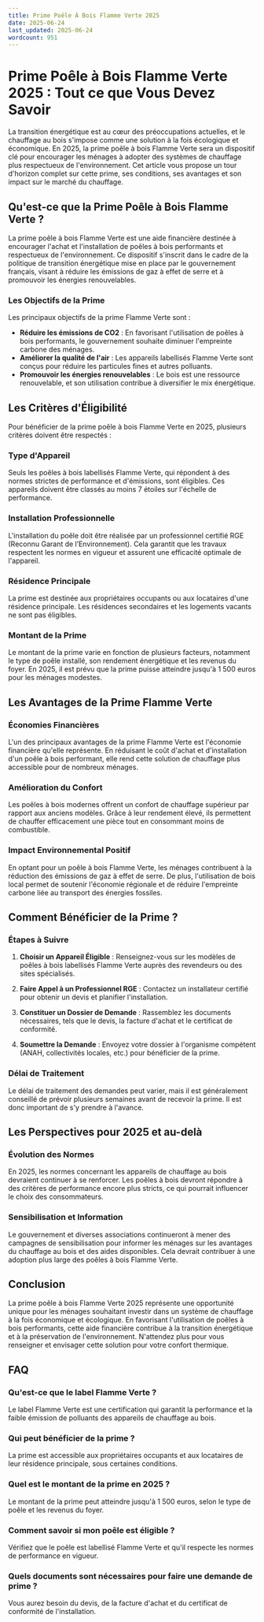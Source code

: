 ```yaml
---
title: Prime Poêle À Bois Flamme Verte 2025
date: 2025-06-24
last_updated: 2025-06-24
wordcount: 951
---
```


# Prime Poêle à Bois Flamme Verte 2025 : Tout ce que Vous Devez Savoir

La transition énergétique est au cœur des préoccupations actuelles, et le chauffage au bois s'impose comme une solution à la fois écologique et économique. En 2025, la prime poêle à bois Flamme Verte sera un dispositif clé pour encourager les ménages à adopter des systèmes de chauffage plus respectueux de l'environnement. Cet article vous propose un tour d'horizon complet sur cette prime, ses conditions, ses avantages et son impact sur le marché du chauffage.

## Qu'est-ce que la Prime Poêle à Bois Flamme Verte ?

La prime poêle à bois Flamme Verte est une aide financière destinée à encourager l'achat et l'installation de poêles à bois performants et respectueux de l'environnement. Ce dispositif s'inscrit dans le cadre de la politique de transition énergétique mise en place par le gouvernement français, visant à réduire les émissions de gaz à effet de serre et à promouvoir les énergies renouvelables.

### Les Objectifs de la Prime

Les principaux objectifs de la prime Flamme Verte sont :

- **Réduire les émissions de CO2** : En favorisant l'utilisation de poêles à bois performants, le gouvernement souhaite diminuer l'empreinte carbone des ménages.
- **Améliorer la qualité de l'air** : Les appareils labellisés Flamme Verte sont conçus pour réduire les particules fines et autres polluants.
- **Promouvoir les énergies renouvelables** : Le bois est une ressource renouvelable, et son utilisation contribue à diversifier le mix énergétique.

## Les Critères d'Éligibilité

Pour bénéficier de la prime poêle à bois Flamme Verte en 2025, plusieurs critères doivent être respectés :

### Type d'Appareil

Seuls les poêles à bois labellisés Flamme Verte, qui répondent à des normes strictes de performance et d'émissions, sont éligibles. Ces appareils doivent être classés au moins 7 étoiles sur l'échelle de performance.

### Installation Professionnelle

L'installation du poêle doit être réalisée par un professionnel certifié RGE (Reconnu Garant de l’Environnement). Cela garantit que les travaux respectent les normes en vigueur et assurent une efficacité optimale de l'appareil.

### Résidence Principale

La prime est destinée aux propriétaires occupants ou aux locataires d'une résidence principale. Les résidences secondaires et les logements vacants ne sont pas éligibles.

### Montant de la Prime

Le montant de la prime varie en fonction de plusieurs facteurs, notamment le type de poêle installé, son rendement énergétique et les revenus du foyer. En 2025, il est prévu que la prime puisse atteindre jusqu'à 1 500 euros pour les ménages modestes.

## Les Avantages de la Prime Flamme Verte

### Économies Financières

L'un des principaux avantages de la prime Flamme Verte est l'économie financière qu'elle représente. En réduisant le coût d'achat et d'installation d'un poêle à bois performant, elle rend cette solution de chauffage plus accessible pour de nombreux ménages.

### Amélioration du Confort

Les poêles à bois modernes offrent un confort de chauffage supérieur par rapport aux anciens modèles. Grâce à leur rendement élevé, ils permettent de chauffer efficacement une pièce tout en consommant moins de combustible.

### Impact Environnemental Positif

En optant pour un poêle à bois Flamme Verte, les ménages contribuent à la réduction des émissions de gaz à effet de serre. De plus, l'utilisation de bois local permet de soutenir l'économie régionale et de réduire l'empreinte carbone liée au transport des énergies fossiles.

## Comment Bénéficier de la Prime ?

### Étapes à Suivre

1. **Choisir un Appareil Éligible** : Renseignez-vous sur les modèles de poêles à bois labellisés Flamme Verte auprès des revendeurs ou des sites spécialisés.
   
2. **Faire Appel à un Professionnel RGE** : Contactez un installateur certifié pour obtenir un devis et planifier l'installation.

3. **Constituer un Dossier de Demande** : Rassemblez les documents nécessaires, tels que le devis, la facture d'achat et le certificat de conformité.

4. **Soumettre la Demande** : Envoyez votre dossier à l'organisme compétent (ANAH, collectivités locales, etc.) pour bénéficier de la prime.

### Délai de Traitement

Le délai de traitement des demandes peut varier, mais il est généralement conseillé de prévoir plusieurs semaines avant de recevoir la prime. Il est donc important de s'y prendre à l'avance.

## Les Perspectives pour 2025 et au-delà

### Évolution des Normes

En 2025, les normes concernant les appareils de chauffage au bois devraient continuer à se renforcer. Les poêles à bois devront répondre à des critères de performance encore plus stricts, ce qui pourrait influencer le choix des consommateurs.

### Sensibilisation et Information

Le gouvernement et diverses associations continueront à mener des campagnes de sensibilisation pour informer les ménages sur les avantages du chauffage au bois et des aides disponibles. Cela devrait contribuer à une adoption plus large des poêles à bois Flamme Verte.

## Conclusion

La prime poêle à bois Flamme Verte 2025 représente une opportunité unique pour les ménages souhaitant investir dans un système de chauffage à la fois économique et écologique. En favorisant l'utilisation de poêles à bois performants, cette aide financière contribue à la transition énergétique et à la préservation de l'environnement. N'attendez plus pour vous renseigner et envisager cette solution pour votre confort thermique.

## FAQ

### Qu'est-ce que le label Flamme Verte ?

Le label Flamme Verte est une certification qui garantit la performance et la faible émission de polluants des appareils de chauffage au bois.

### Qui peut bénéficier de la prime ?

La prime est accessible aux propriétaires occupants et aux locataires de leur résidence principale, sous certaines conditions.

### Quel est le montant de la prime en 2025 ?

Le montant de la prime peut atteindre jusqu'à 1 500 euros, selon le type de poêle et les revenus du foyer.

### Comment savoir si mon poêle est éligible ?

Vérifiez que le poêle est labellisé Flamme Verte et qu'il respecte les normes de performance en vigueur.

### Quels documents sont nécessaires pour faire une demande de prime ?

Vous aurez besoin du devis, de la facture d'achat et du certificat de conformité de l'installation.